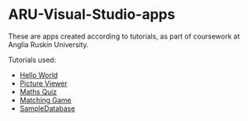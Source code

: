 # ARU-Visual-Studio-apps
These are apps created according to tutorials, as part of coursework at Anglia Ruskin University.

Tutorials used:
- [Hello World](https://learn.microsoft.com/en-us/visualstudio/ide/create-csharp-winform-visual-studio?toc=%2Fvisualstudio%2Fget-started%2Fcsharp%2Ftoc.json&bc=%2Fvisualstudio%2Fget-started%2Fcsharp%2Fbreadcrumb%2Ftoc.json&view=vs-2022)
- [Picture Viewer](https://learn.microsoft.com/en-us/visualstudio/get-started/csharp/tutorial-windows-forms-picture-viewer-layout?view=vs-2022)
- [Maths Quiz](https://learn.microsoft.com/en-us/visualstudio/get-started/csharp/tutorial-windows-forms-math-quiz-create-project-add-controls?view=vs-2022)
- [Matching Game](https://learn.microsoft.com/en-us/visualstudio/get-started/csharp/tutorial-windows-forms-create-match-game?view=vs-2022)
- [SampleDatabase](https://learn.microsoft.com/en-us/visualstudio/data-tools/create-a-sql-database-by-using-a-designer?view=vs-2022)
